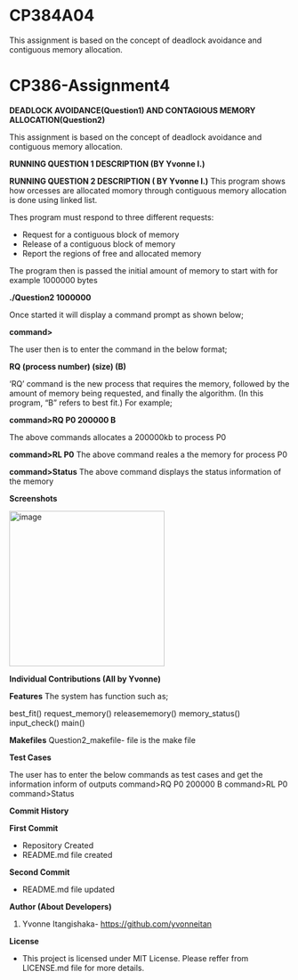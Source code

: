 # CP384A04
This assignment is based on the concept of deadlock avoidance and contiguous memory allocation.
# CP386-Assignment4

**DEADLOCK AVOIDANCE(Question1)  AND CONTAGIOUS MEMORY ALLOCATION(Question2)**

This assignment is based on the concept of deadlock avoidance and contiguous memory allocation.


**RUNNING QUESTION 1 DESCRIPTION (BY Yvonne I.)**


**RUNNING QUESTION 2 DESCRIPTION ( BY Yvonne I.)**
This program shows how orcesses are allocated momory through contiguous memory allocation is done using linked list.

Thes program must respond to three different requests:
* Request for a contiguous block of memory
* Release of a contiguous block of memory
* Report the regions of free and allocated memory


The program then is passed the initial amount of memory to start with for example 1000000 bytes

**./Question2 1000000**

Once started it will display a command prompt as shown below;

**command>**

The user then is to enter the command in the below format;

**RQ (process number) (size) (B)**

‘RQ’ command is the new process that requires the memory, followed by the amount of memory being requested, and finally the algorithm. (In this program, “B” refers to best fit.) For example;

**command>RQ P0 200000 B**

The above commands allocates a 200000kb to process P0

**command>RL P0**
The above command reales a the memory for process P0

**command>Status**
The above command displays the status information of the memory

**Screenshots**



<img width="279" alt="image" src="https://user-images.githubusercontent.com/68035004/161671876-ea5a0c41-9abb-4f98-8e46-f53a125c592d.png">

**Individual Contributions (All by Yvonne)**

**Features**
The system has function such as;

best_fit()
request_memory()
releasememory()
memory_status()
input_check()
main()

**Makefiles**
Question2_makefile- file is the make file

**Test Cases**

The user has to enter the below commands as test cases and get the information inform of outputs
command>RQ P0 200000 B
command>RL P0
command>Status

**Commit History**

**First Commit**
* Repository Created 
* README.md file created

**Second Commit**
* README.md file updated


**Author (About Developers)**
1. Yvonne Itangishaka- https://github.com/yvonneitan


**License**

* This project is licensed under MIT License. Please reffer from LICENSE.md file for more details.






